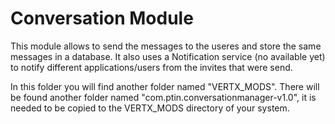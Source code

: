 Conversation Module
=====

This module allows to send the messages to the useres and store the same messages in a database. 
It also uses a Notification service (no available yet) to notify different applications/users from the invites that were send.

In this folder you will find another folder named "VERTX_MODS". There will be found another folder named "com.ptin.conversationmanager-v1.0", it is needed to be copied to the VERTX_MODS directory of your system.


